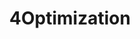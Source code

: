 ---
layout: page
title: 4Optimization
desc: "Recent Readings for Optimization of Deep Neural Networks (since 2017)"
order: "4"
---